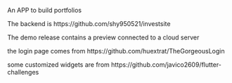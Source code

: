 <p>An APP to build portfolios</p>
<p>The backend is https://github.com/shy950521/investsite</p>
<p>The demo release contains a preview connected to a cloud server</p>
<p>the login page comes from https://github.com/huextrat/TheGorgeousLogin</p>
<p>some customized widgets are from https://github.com/javico2609/flutter-challenges</p>
